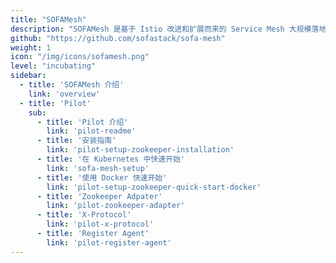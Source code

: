 ```yaml
---
title: "SOFAMesh"
description: "SOFAMesh 是基于 Istio 改进和扩展而来的 Service Mesh 大规模落地实践方案。"
github: "https://github.com/sofastack/sofa-mesh"
weight: 1
icon: "/img/icons/sofamesh.png"
level: "incubating"
sidebar:
  - title: 'SOFAMesh 介绍'
    link: 'overview'
  - title: 'Pilot'
    sub:
      - title: 'Pilot 介绍'
        link: 'pilot-readme'
      - title: '安装指南'
        link: 'pilot-setup-zookeeper-installation'
      - title: '在 Kubernetes 中快速开始'
        link: 'sofa-mesh-setup'        
      - title: '使用 Docker 快速开始'
        link: 'pilot-setup-zookeeper-quick-start-docker'
      - title: 'Zookeeper Adpater'
        link: 'pilot-zookeeper-adapter'
      - title: 'X-Protocol'
        link: 'pilot-x-protocol'
      - title: 'Register Agent'
        link: 'pilot-register-agent'
---
```

